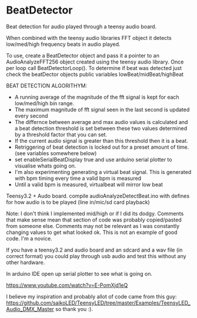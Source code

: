 # BeatDetector
 Beat detection for audio played through a teensy audio board.

 When combined with the teensy audio libraries FFT object it detects low/med/high frequency beats in audio played.
  
 To use, create a BeatDetector object and pass it a pointer to an AudioAnalyzeFFT256 object created using the teensy audio library.
 Once per loop call BeatDetectorLoop().
 To determine if beat was detected just check the beatDector objects public variables lowBeat/midBeat/highBeat 
 
 

  BEAT DETECTION ALGORITHYM:
 * A running average of the magnitude of the fft signal is kept for each low/med/high bin range. 
 * The maximum magnitude of fft signal seen in the last second is updated every second
 * The differnce between average and max audio values is calculated and a beat detection threshold is set between these two values determined by a threshold factor that you can set.
 * If the current audio signal is greater than this threshold then it is a beat.
 * Retriggering of beat detection is locked out for a preset amount of time. (see variables somewhere below)
 * set enableSerialBeatDisplay true and use arduino serial plotter to visualise whats going on.
 * I'm  also experimenting  generating a virtual beat signal. This is generated with bpm timing every time a valid bpm is measured
 * Until a valid bpm is measured, virtualbeat will mirror low beat

 Teensy3.2 + Audo board.
 compile audioAnalyzeDetectBeat.ino with defines for how audio is to be played (line in/mic/sd card playback)
 
 Note:
 I don't think I implemented mid/high or if I did its dodgy.
 Comments that make sense mean that section of code was probably copied/pasted from someone else.
 Comments may not be relevant as I was constantly changing values to get what looked ok.
 This is not an example of good code. I'm a novice.
 
 If you have a teensy3.2 and audio board and an sdcard and a wav file (in correct format) you could play through usb audio and test this without any other hardware.
 
 In arduino IDE open up serial plotter to see what is going on.
 
 https://www.youtube.com/watch?v=E-PomXjd1eQ
 
 
 I believe my inspiration and probably allot of code came from this guy:
 https://github.com/saikoLED/TeensyLED/tree/master/Examples/TeensyLED_Audio_DMX_Master
 so thank you :).
 
